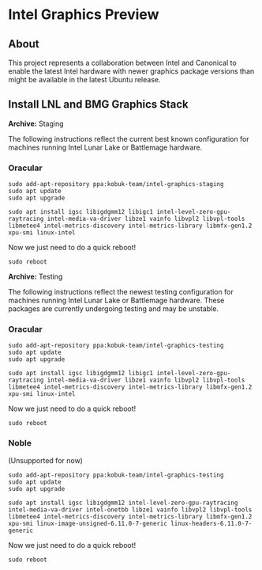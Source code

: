 # Intel Graphics Preview
## About
This project represents a collaboration between Intel and Canonical to enable the latest Intel hardware with newer graphics package versions than might be available in the latest Ubuntu release. 

## Install LNL and BMG Graphics Stack

**Archive:** Staging

The following instructions reflect the current best known configuration for machines running Intel Lunar Lake or Battlemage hardware. 

 ### Oracular
```
sudo add-apt-repository ppa:kobuk-team/intel-graphics-staging
sudo apt update
sudo apt upgrade

sudo apt install igsc libigdgmm12 libigc1 intel-level-zero-gpu-raytracing intel-media-va-driver libze1 vainfo libvpl2 libvpl-tools libmetee4 intel-metrics-discovery intel-metrics-library libmfx-gen1.2 xpu-smi linux-intel
```
Now we just need to do a quick reboot!
```
sudo reboot
```

**Archive:** Testing

The following instructions reflect the newest testing configuration for machines running Intel Lunar Lake or Battlemage hardware. These packages are currently undergoing testing and may be unstable. 

 ### Oracular
```
sudo add-apt-repository ppa:kobuk-team/intel-graphics-testing
sudo apt update
sudo apt upgrade

sudo apt install igsc libigdgmm12 libigc1 intel-level-zero-gpu-raytracing intel-media-va-driver libze1 vainfo libvpl2 libvpl-tools libmetee4 intel-metrics-discovery intel-metrics-library libmfx-gen1.2 xpu-smi linux-intel
```
Now we just need to do a quick reboot!
```
sudo reboot
```

### Noble
(Unsupported for now)
```
sudo add-apt-repository ppa:kobuk-team/intel-graphics-testing
sudo apt update
sudo apt upgrade

sudo apt install igsc libigdgmm12 intel-level-zero-gpu-raytracing intel-media-va-driver intel-onetbb libze1 vainfo libvpl2 libvpl-tools libmetee4 intel-metrics-discovery intel-metrics-library libmfx-gen1.2 xpu-smi linux-image-unsigned-6.11.0-7-generic linux-headers-6.11.0-7-generic
```
Now we just need to do a quick reboot!
```
sudo reboot
```
